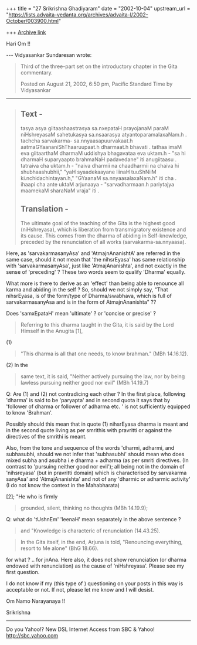 +++
title = "27 Srikrishna Ghadiyaram"
date = "2002-10-04"
upstream_url = "https://lists.advaita-vedanta.org/archives/advaita-l/2002-October/003900.html"

+++
[Archive link](https://lists.advaita-vedanta.org/archives/advaita-l/2002-October/003900.html)

Hari Om !!

--- Vidyasankar Sundaresan <vsundaresan at HOTMAIL.COM>
wrote:
> Third of the three-part set on the introductory
> chapter in the Gita
> commentary.
>
> Posted on August 21, 2002, 6:50 pm, Pacific Standard
> Time by Vidyasankar
>
>
---------------------------------------------------------------------------------------
>
> Text -
> ----
> tasya asya giitaashaastrasya sa.nxepataH prayojanaM
> paraM niHshreyasaM
> sahetukasya sa.nsaarasya atyantoparamalaxaNam.h .
> tachcha sarvakarma-
> sa.nnyaasapuurvakaat.h aatmaGYaananiShThaaruupaat.h
> dharmaat.h bhavati .
> tathaa imaM eva giitaarthaM dharmaM uddishya
> bhagavataa eva uktam.h -
> "sa hi dharmaH suparyaapto brahmaNaH padavedane" iti
> anugiitaasu .
> tatraiva cha uktam.h - "naiva dharmii na chaadharmii
> na chaiva hi
> shubhaashubhii," "yaH syaadekaayane liinaH tuuShNiiM
> ki.nchidachintayan.h,"
> "GYaanaM sa.nnyaasalaxaNam.h" iti cha . ihaapi cha
> ante uktaM arjunaaya -
> "sarvadharmaan.h pariytajya maamekaM sharaNaM vraja"
> iti .
>
> Translation -
> -----------
> The ultimate goal of the teaching of the Gita is the
> highest good
> (niHshreyasa),
> which is liberation from transmigratory existence
> and its cause. This comes
> from the dharma of abiding in Self-knowledge,
> preceded by the renunciation
> of
> all works (sarvakarma-sa.nnyaasa).

Here, as 'sarvakarmasanyAsa' and 'AtmajnAnanishtA' are
referred in the same case,  should it not mean that
'the nihsrEyasa' has same relationship with
'sarvakarmasanyAsa', just like 'AtmajAnanishta', and
not exactly in the sense of 'preceding' ? These two
words seem to qualify 'Dharma' equally.

What more is there to derive as an 'effect' than being
able to renounce all karma and abiding in the self ?
So, should we not simply say, "That nihsrEyasa, is of
the form/type of Dharma/swabhava, which is full of
sarvakarmasanyAsa and is in the form of
AtmajnAnanishta" ??

Does 'samxEpataH' mean 'ultimate' ? or 'concise or
precise' ?


>Referring to this
> dharma taught in the
> Gita,
> it is said by the Lord Himself in the Anugita [1],

(1)

> "This dharma is all that
> one needs, to know brahman." (MBh 14.16.12).

(2)
In the
> same text, it is said,
> "Neither actively pursuing the law, nor by being
> lawless pursuing neither
> good
> nor evil" (MBh 14.19.7)

Q: Are (1) and (2) not contradicing each other ? In
the first place,  following 'dharma' is said to be
'paryapta' and in second quota it says that by
'follower of dharma or follower of adharma etc. ' is
not sufficiently equipped to know 'Brahman'.

Possibly should this mean that in quote (1) nihsrEyasa
dharma is meant and in the second quote living as per
smrithis with pravritti or against the directives of
the smrithi is meant.

Also, from the tone and sequence of the words 'dharmi,
adharmi, and subhasubhi, should we not infer that
'subhasubhi' should mean who does mixed subha and
asubha i.e dharma + adharma (as per smriti directives.
(In contrast to  'pursuing neither good nor evil');
all being not in the domain of 'nihsreyasa' (but in
pravritti domain) which is characterised by sarvakarma
sanyAsa' and 'AtmajAnanishta' and not of any 'dharmic
or adharmic activity' (I do not know the context in
the Mahabharata)


[2]; "He who is firmly
> grounded, silent, thinking no
> thoughts (MBh 14.19.9);

Q: what do 'tUshnEm' 'leenaH' mean separately in the
above sentence ?

>and "Knowledge is
> characteric of renunciation
> (14.43.25).

> In the Gita itself, in the end, Arjuna is told,
> "Renouncing everything,
> resort
> to Me alone" (BhG 18.66).
>

for what ? .. for jnAna. Here also, it does not show
renunciation (or dharma endowed with renunciation) as
the cause of 'niHshreyasa'. Please see my first
question.

I do not know if my (this type of ) questioning on
your posts in this way is acceptable or not. If not,
please let me know and I will desist.

Om Namo Narayanaya !!

Srikrishna




__________________________________________________
Do you Yahoo!?
New DSL Internet Access from SBC & Yahoo!
http://sbc.yahoo.com

